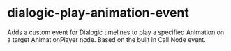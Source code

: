# dialogic-play-animation-event
Adds a custom event for Dialogic timelines to play a specified Animation on a target AnimationPlayer node. Based on the built in Call Node event.
